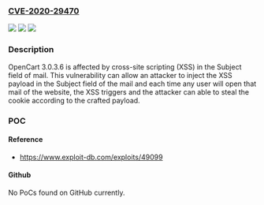 ### [CVE-2020-29470](https://cve.mitre.org/cgi-bin/cvename.cgi?name=CVE-2020-29470)
![](https://img.shields.io/static/v1?label=Product&message=n%2Fa&color=blue)
![](https://img.shields.io/static/v1?label=Version&message=n%2Fa&color=blue)
![](https://img.shields.io/static/v1?label=Vulnerability&message=n%2Fa&color=brighgreen)

### Description

OpenCart 3.0.3.6 is affected by cross-site scripting (XSS) in the Subject field of mail. This vulnerability can allow an attacker to inject the XSS payload in the Subject field of the mail and each time any user will open that mail of the website, the XSS triggers and the attacker can able to steal the cookie according to the crafted payload.

### POC

#### Reference
- https://www.exploit-db.com/exploits/49099

#### Github
No PoCs found on GitHub currently.

